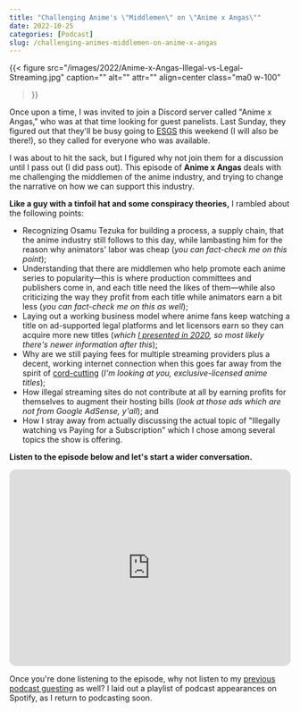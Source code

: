 ```yaml
---
title: "Challenging Anime's \"Middlemen\" on \"Anime x Angas\""
date: 2022-10-25
categories: [Podcast]
slug: /challenging-animes-middlemen-on-anime-x-angas
---
```


{{< figure
  src="/images/2022/Anime-x-Angas-Illegal-vs-Legal-Streaming.jpg"
  caption=""
  alt="" attr="" 
  align=center class="ma0 w-100"
>}}

Once upon a time, I was invited to join a Discord server called "Anime x Angas," who was at that time looking for guest panelists. Last Sunday, they figured out that they'll be busy going to [ESGS](https://www.facebook.com/ESGSPhilippines/) this weekend (I will also be there!), so they called for everyone who was available.

I was about to hit the sack, but I figured why not join them for a discussion until I pass out (I did pass out). This episode of **Anime x Angas** deals with me challenging the middlemen of the anime industry, and trying to change the narrative on how we can support this industry.

**Like a guy with a tinfoil hat and some conspiracy theories,** I rambled about the following points:

- Recognizing Osamu Tezuka for building a process, a supply chain, that the anime industry still follows to this day, while lambasting him for the reason why animators' labor was cheap (_you can fact-check me on this point_);
- Understanding that there are middlemen who help promote each anime series to popularity—this is where production committees and publishers come in, and each title need the likes of them—while also criticizing the way they profit from each title while animators earn a bit less (_you can fact-check me on this as well_);
- Laying out a working business model where anime fans keep watching a title on ad-supported legal platforms and let licensors earn so they can acquire more new titles (_which [I presented in 2020](https://jayagonoy.com/how-i-created-my-first-pre-recorded-panel-discussion-for-kurocon-vol-2/), so most likely there's newer information after this_);
- Why are we still paying fees for multiple streaming providers plus a decent, working internet connection when this goes far away from the spirit of [cord-cutting](https://en.wikipedia.org/wiki/Cord-cutting) (_I'm looking at you, exclusive-licensed anime titles_);
- How illegal streaming sites do not contribute at all by earning profits for themselves to augment their hosting bills (_look at those ads which are not from Google AdSense, y'all_); and
- How I stray away from actually discussing the actual topic of "Illegally watching vs Paying for a Subscription" which I chose among several topics the show is offering.

**Listen to the episode below and let's start a wider conversation.**

<iframe data-testid="embed-iframe" style="border-radius:12px" src="https://open.spotify.com/embed/episode/0iA57AB03WOiSrbRYuBbuH?utm_source=generator" width="100%" height="352" frameBorder="0" allowfullscreen="" allow="autoplay; clipboard-write; encrypted-media; fullscreen; picture-in-picture" loading="lazy"></iframe>

Once you're done listening to the episode, why not listen to my [previous podcast guesting](https://open.spotify.com/playlist/7tqFP86nGUaNCtW8ahWI6K?si=637aab3a36794dc5) as well? I laid out a playlist of podcast appearances on Spotify, as I return to podcasting soon.
